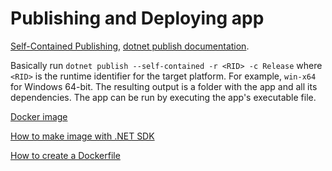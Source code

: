 # Publishing and Deploying app

[Self-Contained Publishing](https://learn.microsoft.com/en-us/dotnet/core/deploying/#publish-self-contained), [dotnet publish documentation](https://learn.microsoft.com/en-us/dotnet/core/tools/dotnet-publish).

Basically run `dotnet publish --self-contained -r <RID> -c Release` where `<RID>` is the runtime identifier for the target platform. For example, `win-x64` for Windows 64-bit. The resulting output is a folder with the app and all its dependencies. The app can be run by executing the app's executable file.

[Docker image](https://learn.microsoft.com/en-us/dotnet/core/docker/introduction)

[How to make image with .NET SDK](https://learn.microsoft.com/en-us/dotnet/core/docker/publish-as-container?pivots=dotnet-8-0)

[How to create a Dockerfile](https://linuxize.com/post/how-to-build-docker-images-with-dockerfile/)
